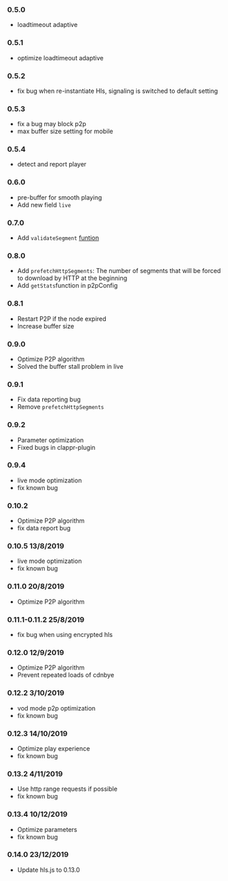 ### 0.5.0
- loadtimeout adaptive

### 0.5.1
- optimize loadtimeout adaptive

### 0.5.2
- fix bug when re-instantiate Hls, signaling is switched to default setting

### 0.5.3
- fix a bug may block p2p
- max buffer size setting for mobile

### 0.5.4
- detect and report player

### 0.6.0
- pre-buffer for smooth playing
- Add new field `live`

### 0.7.0
- Add `validateSegment` [funtion](https://docs.cdnbye.com/#/en/API?id=how-to-check-segment-validity)

### 0.8.0
- Add `prefetchHttpSegments`: The number of segments that will be forced to download by HTTP at the beginning
- Add `getStats`function in p2pConfig

### 0.8.1
- Restart P2P if the node expired
- Increase buffer size

### 0.9.0
- Optimize P2P algorithm
- Solved the buffer stall problem in live

### 0.9.1
- Fix data reporting bug
- Remove `prefetchHttpSegments`

### 0.9.2
- Parameter optimization
- Fixed bugs in clappr-plugin

### 0.9.4
- live mode optimization
- fix known bug

### 0.10.2
- Optimize P2P algorithm
- fix data report bug

### 0.10.5  13/8/2019
- live mode optimization
- fix known bug

### 0.11.0 20/8/2019
- Optimize P2P algorithm

### 0.11.1-0.11.2 25/8/2019
- fix bug when using encrypted hls

### 0.12.0 12/9/2019
- Optimize P2P algorithm
- Prevent repeated loads of cdnbye

### 0.12.2 3/10/2019
- vod mode p2p optimization
- fix known bug

### 0.12.3 14/10/2019
- Optimize play experience
- fix known bug

### 0.13.2 4/11/2019
- Use http range requests if possible
- fix known bug

### 0.13.4 10/12/2019
- Optimize parameters
- fix known bug

### 0.14.0 23/12/2019
- Update hls.js to 0.13.0